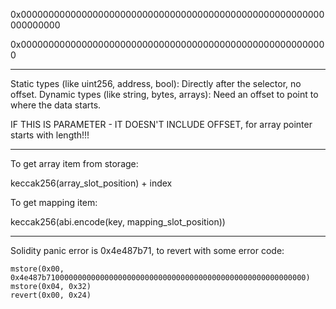 0x0000000000000000000000000000000000000000000000000000000000000000


0x00000000000000000000000000000000000000000000000000000000

---

Static types (like uint256, address, bool): Directly after the selector, no offset.
Dynamic types (like string, bytes, arrays): Need an offset to point to where the data starts.

IF THIS IS PARAMETER - IT DOESN'T INCLUDE OFFSET, for array pointer starts with length!!!

---

To get array item from storage:

keccak256(array_slot_position) + index

To get mapping item:

keccak256(abi.encode(key, mapping_slot_position))


---

Solidity panic error is 0x4e487b71, to revert with some error code:

```solidity
mstore(0x00, 0x4e487b7100000000000000000000000000000000000000000000000000000000)
mstore(0x04, 0x32)
revert(0x00, 0x24)
```
